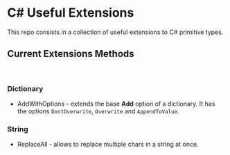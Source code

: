 # C# Useful Extensions

This repo consists in a collection of useful extensions to C# primitive types.

## Current Extensions Methods

<br>

### Dictionary 

- AddWithOptions - extends the base <b>Add</b> option of a dictionary. It has the options `DontOverwrite`, `Overwrite` and `AppendToValue`.


### String

- ReplaceAll - allows to replace multiple chars in a string at once. 